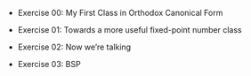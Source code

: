 - Exercise 00: My First Class in Orthodox Canonical Form

- Exercise 01: Towards a more useful fixed-point number class

- Exercise 02: Now we’re talking

- Exercise 03: BSP
